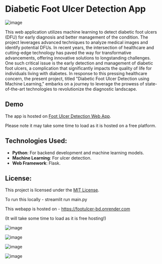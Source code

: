 # Diabetic Foot Ulcer Detection App

![image](https://github.com/user-attachments/assets/35a58a8b-db36-49dd-aca7-0a045cb70341)


This web application utilizes machine learning to detect diabetic foot ulcers (DFU) for early diagnosis and better management of the condition. The project leverages advanced techniques to analyze medical images and identify potential DFUs. In recent years, the intersection of healthcare and cutting-edge technology has paved the way for transformative advancements, offering innovative solutions to longstanding challenges. One such critical issue is the early detection and management of diabetic foot ulcers, a complication that significantly impacts the quality of life for individuals living with diabetes. In response to this pressing healthcare concern, the present project, titled "Diabetic Foot Ulcer Detection using Machine Learning," embarks on a journey to leverage the prowess of state-of-the-art technologies to revolutionize the diagnostic landscape.

## Demo
The app is hosted on [Foot Ulcer Detection Web App](https://footulcer-bd.onrender.com). 

Please note it may take some time to load as it is hosted on a free platform.

## Technologies Used:
- **Python**: For backend development and machine learning models.
- **Machine Learning**: For ulcer detection.
- **Web Framework**: Flask.

## License:
This project is licensed under the [MIT License](LICENSE).

To run this locally - streamlit run main.py

This webapp is hosted on - https://footulcer-bd.onrender.com

(It will take some time to load as it is free hosting!)

![image](https://github.com/user-attachments/assets/82ef4b22-49ad-492e-8277-012f1bd673ea)

![image](https://github.com/user-attachments/assets/9ee78e76-7b49-4988-a8c2-5030b1d1d679)

![image](https://github.com/user-attachments/assets/3d3e907a-4708-4f30-9cee-49e1990d4a11)

![image](https://github.com/user-attachments/assets/8f39a8cb-b993-4ddc-832d-c88a006e7965)


